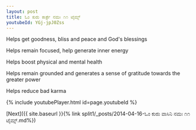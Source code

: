 ```yaml
---
layout: post
title: ಓಂ ಕುರು ಕಾರ್ತ್ರೆ ನಮಃ ೧೧ ಟೈಮ್ಸ್
youtubeId: YGj-jpJ0Zss
---
```

 
 
Helps get goodness, bliss and peace and God's blessings
 
Helps remain focused, help generate inner energy 
 
Helps boost physical and mental health 
 
Helps remain grounded and generates a sense of gratitude towards the greater power 
 
Helps reduce bad karma
 
 
 
 


{% include youtubePlayer.html id=page.youtubeId %}
 
[Next]({{ site.baseurl }}{% link  split1/_posts/2014-04-16-ಓಂ ಕುರು ವಾಸಿನಿ ನಮಃ ೧೧ ಟೈಮ್ಸ್.md%})
 

